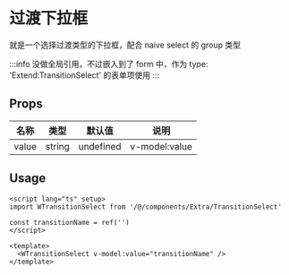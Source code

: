 # 过渡下拉框

就是一个选择过渡类型的下拉框，配合 naive select 的 group 类型

:::info
没做全局引用，不过嵌入到了 form 中，作为 type: 'Extend:TransitionSelect' 的表单项使用
:::

## Props

| 名称  | 类型   | 默认值    | 说明          |
| ----- | ------ | --------- | ------------- |
| value | string | undefined | v-model:value |

## Usage

```vue
<script lang="ts" setup>
import WTransitionSelect from '/@/components/Extra/TransitionSelect'

const transitionName = ref('')
</script>

<template>
  <WTransitionSelect v-model:value="transitionName" />
</template>
```
